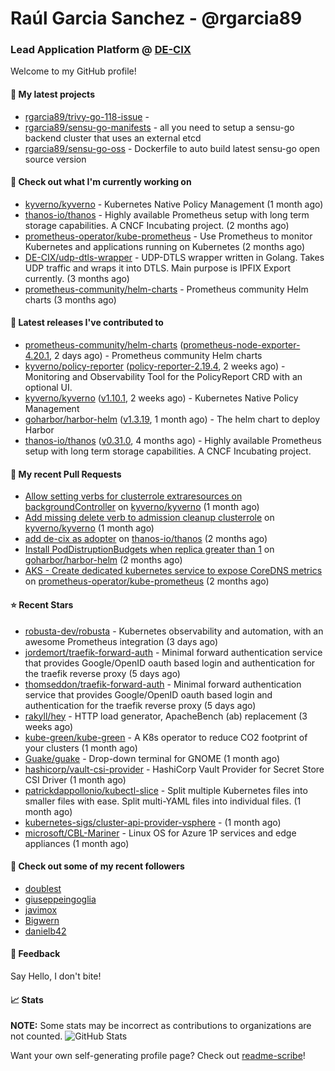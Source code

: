 # Raúl Garcia Sanchez - @rgarcia89
### Lead Application Platform @ [DE-CIX](https://de-cix.net/)

Welcome to my GitHub profile!

#### 🌱 My latest projects

- [rgarcia89/trivy-go-118-issue](https://github.com/rgarcia89/trivy-go-118-issue) - 
- [rgarcia89/sensu-go-manifests](https://github.com/rgarcia89/sensu-go-manifests) - all you need to setup a sensu-go backend cluster that uses an external etcd
- [rgarcia89/sensu-go-oss](https://github.com/rgarcia89/sensu-go-oss) - Dockerfile to auto build latest sensu-go open source version

#### 👷 Check out what I'm currently working on

- [kyverno/kyverno](https://github.com/kyverno/kyverno) - Kubernetes Native Policy Management (1 month ago)
- [thanos-io/thanos](https://github.com/thanos-io/thanos) - Highly available Prometheus setup with long term storage capabilities. A CNCF Incubating project. (2 months ago)
- [prometheus-operator/kube-prometheus](https://github.com/prometheus-operator/kube-prometheus) - Use Prometheus to monitor Kubernetes and applications running on Kubernetes (2 months ago)
- [DE-CIX/udp-dtls-wrapper](https://github.com/DE-CIX/udp-dtls-wrapper) - UDP-DTLS wrapper written in Golang. Takes UDP traffic and wraps it into DTLS. Main purpose is IPFIX Export currently. (3 months ago)
- [prometheus-community/helm-charts](https://github.com/prometheus-community/helm-charts) - Prometheus community Helm charts (3 months ago)

#### 🔭 Latest releases I've contributed to

- [prometheus-community/helm-charts](https://github.com/prometheus-community/helm-charts) ([prometheus-node-exporter-4.20.1](https://github.com/prometheus-community/helm-charts/releases/tag/prometheus-node-exporter-4.20.1), 2 days ago) - Prometheus community Helm charts
- [kyverno/policy-reporter](https://github.com/kyverno/policy-reporter) ([policy-reporter-2.19.4](https://github.com/kyverno/policy-reporter/releases/tag/policy-reporter-2.19.4), 2 weeks ago) - Monitoring and Observability Tool for the PolicyReport CRD with an optional UI.
- [kyverno/kyverno](https://github.com/kyverno/kyverno) ([v1.10.1](https://github.com/kyverno/kyverno/releases/tag/v1.10.1), 2 weeks ago) - Kubernetes Native Policy Management
- [goharbor/harbor-helm](https://github.com/goharbor/harbor-helm) ([v1.3.19](https://github.com/goharbor/harbor-helm/releases/tag/v1.3.19), 1 month ago) - The helm chart to deploy Harbor
- [thanos-io/thanos](https://github.com/thanos-io/thanos) ([v0.31.0](https://github.com/thanos-io/thanos/releases/tag/v0.31.0), 4 months ago) - Highly available Prometheus setup with long term storage capabilities. A CNCF Incubating project.

#### 🔨 My recent Pull Requests

- [Allow setting verbs for clusterrole extraresources on backgroundController](https://github.com/kyverno/kyverno/pull/7380) on [kyverno/kyverno](https://github.com/kyverno/kyverno) (1 month ago)
- [Add missing delete verb to admission cleanup clusterrole](https://github.com/kyverno/kyverno/pull/7375) on [kyverno/kyverno](https://github.com/kyverno/kyverno) (1 month ago)
- [add de-cix as adopter](https://github.com/thanos-io/thanos/pull/6386) on [thanos-io/thanos](https://github.com/thanos-io/thanos) (2 months ago)
- [Install PodDistruptionBudgets when replica greater than 1](https://github.com/goharbor/harbor-helm/pull/1509) on [goharbor/harbor-helm](https://github.com/goharbor/harbor-helm) (2 months ago)
- [AKS - Create dedicated kubernetes service to expose CoreDNS metrics](https://github.com/prometheus-operator/kube-prometheus/pull/2107) on [prometheus-operator/kube-prometheus](https://github.com/prometheus-operator/kube-prometheus) (2 months ago)

#### ⭐ Recent Stars

- [robusta-dev/robusta](https://github.com/robusta-dev/robusta) - Kubernetes observability and automation, with an awesome Prometheus integration (3 days ago)
- [jordemort/traefik-forward-auth](https://github.com/jordemort/traefik-forward-auth) - Minimal forward authentication service that provides Google/OpenID oauth based login and authentication for the traefik reverse proxy (5 days ago)
- [thomseddon/traefik-forward-auth](https://github.com/thomseddon/traefik-forward-auth) - Minimal forward authentication service that provides Google/OpenID oauth based login and authentication for the traefik reverse proxy (5 days ago)
- [rakyll/hey](https://github.com/rakyll/hey) - HTTP load generator, ApacheBench (ab) replacement (3 weeks ago)
- [kube-green/kube-green](https://github.com/kube-green/kube-green) - A K8s operator to reduce CO2 footprint of your clusters (1 month ago)
- [Guake/guake](https://github.com/Guake/guake) - Drop-down terminal for GNOME (1 month ago)
- [hashicorp/vault-csi-provider](https://github.com/hashicorp/vault-csi-provider) - HashiCorp Vault Provider for Secret Store CSI Driver (1 month ago)
- [patrickdappollonio/kubectl-slice](https://github.com/patrickdappollonio/kubectl-slice) - Split multiple Kubernetes files into smaller files with ease. Split multi-YAML files into individual files. (1 month ago)
- [kubernetes-sigs/cluster-api-provider-vsphere](https://github.com/kubernetes-sigs/cluster-api-provider-vsphere) -  (1 month ago)
- [microsoft/CBL-Mariner](https://github.com/microsoft/CBL-Mariner) - Linux OS for Azure 1P services and edge appliances (1 month ago)

#### 👯 Check out some of my recent followers

- [doublest](https://github.com/doublest)
- [giuseppeingoglia](https://github.com/giuseppeingoglia)
- [javimox](https://github.com/javimox)
- [Bigwern](https://github.com/Bigwern)
- [danielb42](https://github.com/danielb42)

#### 💬 Feedback

Say Hello, I don't bite!

#### 📈 Stats

**NOTE:** Some stats may be incorrect as contributions to organizations are not counted.
![GitHub Stats](https://github-readme-stats.vercel.app/api?username=rgarcia89&count_private=false&theme=tokyonight&show_icons=true)

Want your own self-generating profile page? Check out [readme-scribe](https://github.com/muesli/readme-scribe)!
